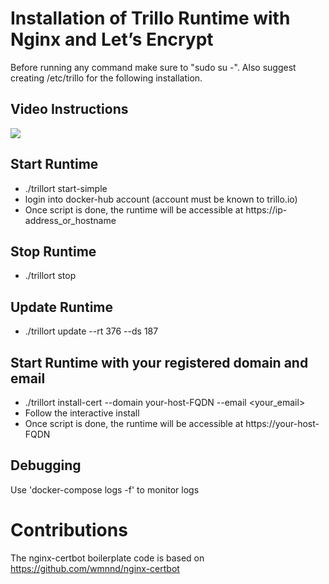 # Installation of Trillo Runtime with Nginx and Let’s Encrypt

Before running any command make sure to "sudo su -". Also suggest
creating /etc/trillo for the following installation.

## Video Instructions
[![](http://img.youtube.com/vi/SRDPjArL1-k/0.jpg)](http://www.youtube.com/watch?v=SRDPjArL1-k "")

## Start Runtime
- ./trillort start-simple
- login into docker-hub account (account must be known to trillo.io)
- Once script is done, the runtime will be accessible at
  https://ip-address_or_hostname

## Stop Runtime
- ./trillort stop

## Update Runtime
- ./trillort update --rt 376 --ds 187

## Start Runtime with your registered domain and email
- ./trillort install-cert --domain your-host-FQDN --email <your_email>
- Follow the interactive install
- Once script is done, the runtime will be accessible at
  https://your-host-FQDN


## Debugging
Use 'docker-compose logs -f' to monitor logs

# Contributions
The nginx-certbot boilerplate code is based on
https://github.com/wmnnd/nginx-certbot

